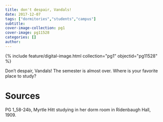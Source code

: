 ```yaml
---
title: don't despair, Vandals!
date: 2017-12-07
tags: ["dormitories","students","campus"]
subtitle: 
cover-image-collection: pg1
cover-image: pg11528
categories: []
author: 
---
```


{% include feature/digital-image.html collection="pg1" objectid="pg11528" %}

Don’t despair, Vandals! The semester is almost over. Where is your favorite place to study?

# Sources

PG 1_58-24b, Myrtle Hitt studying in her dorm room in Ridenbaugh Hall, 1909.